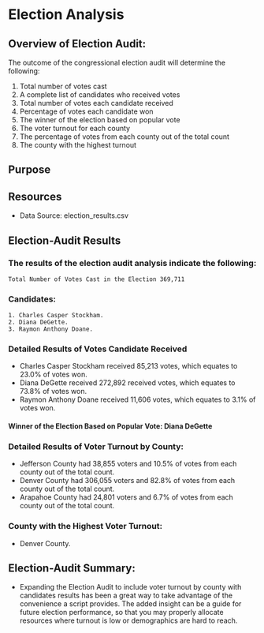 # Election Analysis 

## Overview of Election Audit:

The outcome of the congressional election audit will determine the following:

1.	Total number of votes cast
2.	A complete list of candidates who received votes
3.	Total number of votes each candidate received
4.	Percentage of votes each candidate won
5.	The winner of the election based on popular vote
6.	The voter turnout for each county
7.	The percentage of votes from each county out of the total count
8.	The county with the highest turnout


## Purpose



## Resources

- Data Source: election_results.csv


## Election-Audit Results

### The results of the election audit analysis indicate the following:
   
	Total Number of Votes Cast in the Election 369,711

### Candidates:

	1. Charles Casper Stockham.
	2. Diana DeGette.
	3. Raymon Anthony Doane.

### Detailed Results of Votes Candidate Received

- Charles Casper Stockham received 85,213 votes, which equates to 23.0% of votes won.
- Diana DeGette received 272,892 received votes, which equates to 73.8% of votes won.
- Raymon Anthony Doane received 11,606 votes, which equates to 3.1% of votes won.
	
#### Winner of the Election Based on Popular Vote: Diana DeGette

### Detailed Results of Voter Turnout by County:

- Jefferson County had 38,855 voters and 10.5% of votes from each county out of the total count.
- Denver County had 306,055 voters and 82.8% of votes from each county out of the total count.
- Arapahoe County had 24,801 voters and 6.7% of votes from each county out of the total count.
	
### County with the Highest Voter Turnout:
	
-  Denver County. 

	
## Election-Audit Summary:

- Expanding the Election Audit to include voter turnout by county with candidates results has been a great way to take advantage of the convenience a script provides. The added insight can be a guide for future election performance, so that you may properly allocate resources where turnout is low or demographics are hard to reach.

